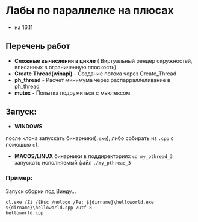 # Лабы по параллелке на плюсах
- на 16.11 

## Перечень работ

* **Сложные вычисления в цикле** ( Виртуальный рендер окружностей, вписанных в ограниченную плоскость)
* **Create Thread(winapi)** - Создание потока через Create_Thread
* **ph_thread** - Расчет минимума через распарраллеливание в ph_thread
* **mutex** - Попытка подружиться с мьютексом



## Запуск:
* **WINDOWS**

после клона запускать бинарники(`.exe`), либо собирать из `.cpp` с помощью `cl`.

* **MACOS/LINUX**
бинарники в поддиректориях `cd my_pthread_3` запускать исполняемый файл `./my_pthread_3`  

### Пример:
Запуск сборки под Винду…
```
cl.exe /Zi /EHsc /nologo /Fe: ${dirname}\helloworld.exe ${dirname}\helloworld.cpp /utf-8
helloworld.cpp
```
